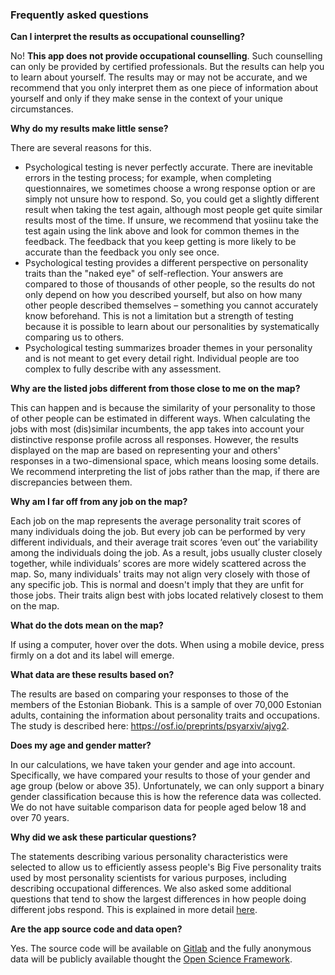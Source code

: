 ### Frequently asked questions

**Can I interpret the results as occupational counselling?**

No! **This app does not provide occupational counselling**. Such counselling can only be provided by certified professionals. But the results can help you to learn about yourself. The results may or may not be accurate, and we recommend that you only interpret them as one piece of information about yourself and only if they make sense in the context of your unique circumstances.

**Why do my results make little sense?**

There are several reasons for this.

- Psychological testing is never perfectly accurate. There are inevitable errors in the testing process; for example, when completing questionnaires, we sometimes choose a wrong response option or are simply not unsure how to respond. So, you could get a slightly different result when taking the test again, although most people get quite similar results most of the time. If unsure, we recommend that yosiinu take the test again using the link above and look for common themes in the feedback. The feedback that you keep getting is more likely to be accurate than the feedback you only see once.  
- Psychological testing provides a different perspective on personality traits than the "naked eye" of self-reflection. Your answers are compared to those of thousands of other people, so the results do not only depend on how you described yourself, but also on how many other people described themselves – something you cannot accurately know beforehand. This is not a limitation but a strength of testing because it is possible to learn about our personalities by systematically comparing us to others.
- Psychological testing summarizes broader themes in your personality and is not meant to get every detail right. Individual people are too complex to fully describe with any assessment.

**Why are the listed jobs different from those close to me on the map?**

This can happen and is because the similarity of your personality to those of other people can be estimated in different ways. When calculating the jobs with most (dis)similar incumbents, the app takes into account your distinctive response profile across all responses. However, the results displayed on the map are based on representing your and others' responses in a two-dimensional space, which means loosing some details. We recommend interpreting the list of jobs rather than the map, if there are discrepancies between them.

**Why am I far off from any job on the map?**

Each job on the map represents the average personality trait scores of many individuals doing the job. But every job can be performed by very different individuals, and their average trait scores ‘even out’ the variability among the individuals doing the job. As a result, jobs usually cluster closely together, while individuals’ scores are more widely scattered across the map. So, many individuals' traits may not align very closely with those of any specific job. This is normal and doesn't imply that they are unfit for those jobs. Their traits align best with jobs located relatively closest to them on the map.

**What do the dots mean on the map?**

If using a computer, hover over the dots. When using a mobile device, press firmly on a dot and its label will emerge. 

**What data are these results based on?**

The results are based on comparing your responses to those of the members of the Estonian Biobank. This is a sample of over 70,000 Estonian adults, containing the information about personality traits and occupations. The study is described here: https://osf.io/preprints/psyarxiv/ajvg2.

**Does my age and gender matter?**

In our calculations, we have taken your gender and age into account. Specifically, we have compared your results to those of your gender and age group (below or above 35). Unfortunately, we can only support a binary gender classification because this is how the reference data was collected. We do not have suitable comparison data for people aged below 18 and over 70 years.

**Why did we ask these particular questions?**

The statements describing various personality characteristics were selected to allow us to efficiently assess people's Big Five personality traits used by most personality scientists for various purposes, including describing occupational differences. We also asked some additional questions that tend to show the largest differences in how people doing different jobs respond. This is explained in more detail [here](https://osf.io/preprints/psyarxiv/ajvg2).

**Are the app source code and data open?**

Yes. The source code will be available on [Gitlab](https://github.com/mottusemma/JobProfiler) and the fully anonymous data will be publicly available thought the [Open Science Framework](https://osf.io/mvzd4/).
